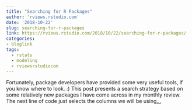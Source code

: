 ```yaml
---
title: "Searching for R Packages"
author: 'rviews.rstudio.com'
date: '2018-10-22'
slug: searching-for-r-packages
link: https://rviews.rstudio.com/2018/10/22/searching-for-r-packages/
categories:
- bloglink
tags:
  - rstats
  - modeling
  - rviewsrstudiocom
---
```


Fortunately, package developers have provided some very useful tools, if you know where to look. :) This post presents a search strategy based on some relatively new packages I have come across in my monthly review. The next line of code just selects the columns we will be using[... <i class="fas fa-external-link-alt"></i>](https://rviews.rstudio.com/2018/10/22/searching-for-r-packages/)

